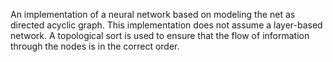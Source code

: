 An implementation of a neural network based on modeling the net as directed acyclic graph. This implementation does not assume a layer-based network. A topological sort is used to ensure that the flow of information through the nodes is in the correct order. 
